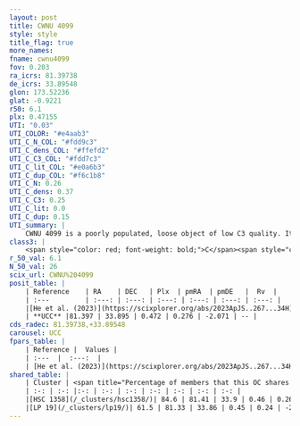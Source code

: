 ```yaml
---
layout: post
title: CWNU 4099
style: style
title_flag: true
more_names: 
fname: cwnu4099
fov: 0.203
ra_icrs: 81.39738
de_icrs: 33.89548
glon: 173.52236
glat: -0.9221
r50: 6.1
plx: 0.47155
UTI: "0.03"
UTI_COLOR: "#e4aab3"
UTI_C_N_COL: "#fdd9c3"
UTI_C_dens_COL: "#ffefd2"
UTI_C_C3_COL: "#fdd7c3"
UTI_C_lit_COL: "#e0a6b3"
UTI_C_dup_COL: "#f6c1b8"
UTI_C_N: 0.26
UTI_C_dens: 0.37
UTI_C_C3: 0.25
UTI_C_lit: 0.0
UTI_C_dup: 0.15
UTI_summary: |
    CWNU 4099 is a poorly populated, loose object of low C3 quality. It was recently reported in the literature.<br><br><span style="color: #99180f; font-weight: bold;">Warning: </span>This is likely a duplicate object, which shares a large percentage of members with at least one previously reported entry.
class3: |
    <span style="color: red; font-weight: bold;">C</span><span style="color: red; font-weight: bold;">C</span>
r_50_val: 6.1
N_50_val: 26
scix_url: CWNU%204099
posit_table: |
    | Reference    | RA    | DEC   | Plx  | pmRA  | pmDE   |  Rv  |
    | :---         | :---: | :---: | :---: | :---: | :---: | :---: |
    |[He et al. (2023)](https://scixplorer.org/abs/2023ApJS..267...34H) | 81.406 | 33.897 | 0.465 | 0.267 | -2.073 | -- |
    | **UCC** |81.397 | 33.895 | 0.472 | 0.276 | -2.071 | -- | 
cds_radec: 81.39738,+33.89548
carousel: UCC
fpars_table: |
    | Reference |  Values |
    | :---  |  :---:  |
    | [He et al. (2023)](https://scixplorer.org/abs/2023ApJS..267...34H) | `A0=1.15, m-M=11.75, logA=7.0` |
shared_table: |
    | Cluster | <span title="Percentage of members that this OC shares with the ones listed">%</span>   | RA   | DEC   | Plx   | pmRA  | pmDE  | Rv | UTI |
    | :-: | :-: |:-: | :-: | :-: | :-: | :-: | :-: | :-: |
    |[HSC 1358](/_clusters/hsc1358/)| 84.6 | 81.41 | 33.9 | 0.46 | 0.26 | -2.07 | -- |0.1 |
    |[LP 19](/_clusters/lp19/)| 61.5 | 81.33 | 33.86 | 0.45 | 0.24 | -2.05 | -- |0.17 |
---
```

